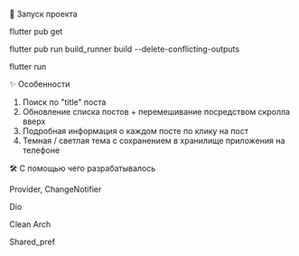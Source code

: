 🚀 Запуск проекта

flutter pub get

flutter pub run build_runner build --delete-conflicting-outputs

flutter run


✨ Особенности

1. Поиск по "title" поста
2. Обновление списка постов + перемешивание посредством скролла вверх
3. Подробная информация о каждом посте по клику на пост
4. Темная / светлая тема с сохранением в хранилище приложения на телефоне


🛠️ С помощью чего разрабатывалось

Provider, ChangeNotifier

Dio

Clean Arch

Shared_pref



